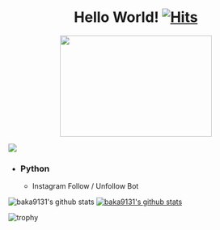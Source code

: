 <div align=center>

# Hello World! [![Hits](https://hits.seeyoufarm.com/api/count/incr/badge.svg?url=https%3A%2F%2Fgithub.com%2Fbaka9131%2Fhit-counter&count_bg=%2379C83D&title_bg=%23555555&icon=&icon_color=%23E7E7E7&title=hits&edge_flat=false)](https://hits.seeyoufarm.com)
  
</div>

<!--쿠마몬 이미지-->
<div align=center>
  <img src="https://user-images.githubusercontent.com/93738662/148178463-0bc42346-358d-4215-8dc6-49f8209fbd1c.gif" width="300" height="200"/>
</div>

<!--뱃지-->
<a href="https://www.instagram.com/hyeon_k97/" target="_blank"><img src="https://img.shields.io/badge/Insta-E4405F?style=flat-square&logo=Instagram&logoColor=white"/></a>

+ ### Python
  + Instagram Follow / Unfollow Bot

<!--커밋 스테이트-->
![baka9131's github stats](https://github-readme-stats.vercel.app/api?username=baka9131&show_icons=true)
[![baka9131's github stats](https://github-readme-stats.vercel.app/api/top-langs/?username=baka9131&show_icons=true&hide_border=true&title_color=004386&icon_color=004386&layout=compact)](https://github.com/baka9131)

<!--스테이트-->
![trophy](https://github-profile-trophy.vercel.app/?username=baka9131)
